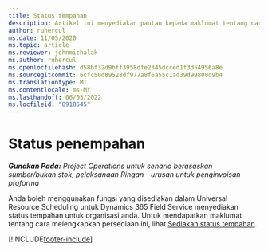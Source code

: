 ```yaml
---
title: Status tempahan
description: Artikel ini menyediakan pautan kepada maklumat tentang cara menyediakan status tempahan untuk Operasi Projek.
author: ruhercul
ms.date: 11/05/2020
ms.topic: article
ms.reviewer: johnmichalak
ms.author: ruhercul
ms.openlocfilehash: d58bf32d9bff3958dfe2345dcced1f3d54956a8e
ms.sourcegitcommit: 6cfc50d89528df977a8f6a55c1ad39d99800d9b4
ms.translationtype: MT
ms.contentlocale: ms-MY
ms.lasthandoff: 06/03/2022
ms.locfileid: "8918645"
---
```

# <a name="booking-statuses"></a>Status penempahan

_**Gunakan Pada:** Project Operations untuk senario berasaskan sumber/bukan stok, pelaksanaan Ringan - urusan untuk penginvoisan proforma_

Anda boleh menggunakan fungsi yang disediakan dalam Universal Resource Scheduling untuk Dynamics 365 Field Service menyediakan status tempahan untuk organisasi anda. Untuk mendapatkan maklumat tentang cara melengkapkan persediaan ini, lihat [Sediakan status tempahan](/dynamics365/field-service/set-up-booking-statuses).


[!INCLUDE[footer-include](../includes/footer-banner.md)]